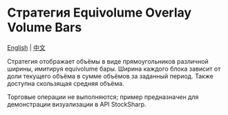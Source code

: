 # Стратегия Equivolume Overlay Volume Bars
[English](README.md) | [中文](README_cn.md)

Стратегия отображает объёмы в виде прямоугольников различной ширины, имитируя equivolume бары. Ширина каждого блока зависит от доли текущего объёма в сумме объёмов за заданный период. Также доступна скользящая средняя объёма.

Торговые операции не выполняются; пример предназначен для демонстрации визуализации в API StockSharp.
